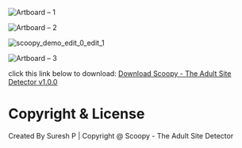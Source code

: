 ![Artboard – 1](https://user-images.githubusercontent.com/112636345/210811248-5b20f04e-3c6a-47fb-ae44-8f06817e2d4d.jpg)

![Artboard – 2](https://user-images.githubusercontent.com/112636345/210811877-27a998dd-afdd-4b76-b43c-76fea717fb7e.jpg)

![scoopy_demo_edit_0_edit_1](https://user-images.githubusercontent.com/112636345/210813571-fbee40ac-6f2f-4ced-964b-8418905b4f6d.gif)

![Artboard – 3](https://user-images.githubusercontent.com/112636345/210811865-5ef57459-f620-48c5-8424-3d9828bb8edf.jpg)


<span>click this link below to download:</span>
<a href="https://www.mediafire.com/file/2fzmx0xevmhllxm/scoopy.rar/file">Download Scoopy - The Adult Site Detector v1.0.0</a>


# Copyright & License

Created By Suresh P | Copyright @ Scoopy - The Adult Site Detector
